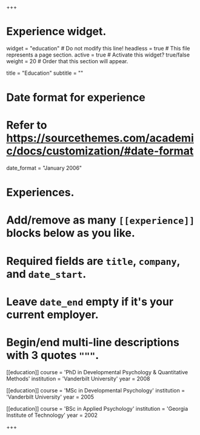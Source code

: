 +++
# Experience widget.
widget = "education"  # Do not modify this line!
headless = true  # This file represents a page section.
active = true # Activate this widget? true/false
weight = 20  # Order that this section will appear.

title = "Education"
subtitle = ""

# Date format for experience
#   Refer to https://sourcethemes.com/academic/docs/customization/#date-format
date_format = "January 2006"

# Experiences.
#   Add/remove as many `[[experience]]` blocks below as you like.
#   Required fields are `title`, `company`, and `date_start`.
#   Leave `date_end` empty if it's your current employer.
#   Begin/end multi-line descriptions with 3 quotes `"""`.
[[education]]
  course = 'PhD in Developmental Psychology & Quantitative Methods'
  institution = 'Vanderbilt University'
  year = 2008
  
[[education]]
  course = 'MSc in Developmental Psychology'
  institution = 'Vanderbilt University'
  year = 2005

[[education]]
  course = 'BSc in Applied Psychology'
  institution = 'Georgia Institute of Technology'
  year = 2002
  

+++
